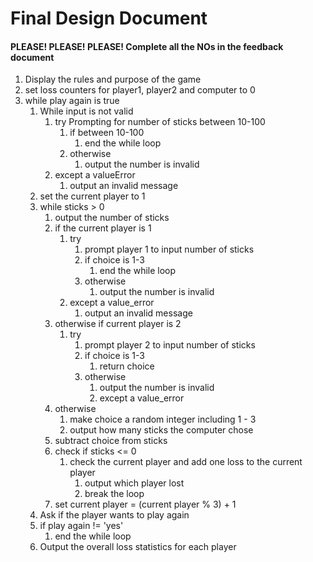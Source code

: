 # Final Design Document
#### PLEASE! PLEASE! PLEASE! Complete all the NOs in the feedback document 

1. Display the rules and purpose of the game
2. set loss counters for player1, player2 and computer to 0
3. while play again is true
   1. While input is not valid
      1. try Prompting  for number of sticks between 10-100
         1. if between 10-100 
            1. end the while loop
         2. otherwise 
            1. output the number is invalid
      2. except a valueError 
         1. output an invalid message
   2. set the current player to 1
   3. while sticks > 0
      1. output the number of sticks
      2. if the current player is 1
         1. try 
            1. prompt player 1 to input number of sticks
            2. if choice is 1-3 
               1. end the while loop
            3. otherwise  
               1. output the number is invalid
         2. except a value_error
            1. output an invalid message
      3. otherwise if current player is 2
         1. try 
            1. prompt player 2 to input number of sticks
            2. if choice is 1-3 
               1. return choice
            3. otherwise  
               1. output the number is invalid
               2. except a value_error
      4. otherwise
         1. make choice a random integer including 1 - 3
         2. output how many sticks the computer chose
      5. subtract choice from sticks
      6. check if sticks <= 0
         1. check the current player and add one loss to the current player
            1. output which player lost
            2. break the loop
      7. set current player = (current player % 3) + 1
   4. Ask if the player wants to play again
   5. if play again != 'yes'
      1. end the while loop
   6. Output the overall loss statistics for each player
   